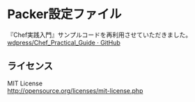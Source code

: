 # Packer設定ファイル

『Chef実践入門』サンプルコードを再利用させていただきました。  
[wdpress/Chef_Practical_Guide · GitHub](https://github.com/wdpress/Chef_Practical_Guide)


## ライセンス
MIT License  
http://opensource.org/licenses/mit-license.php
